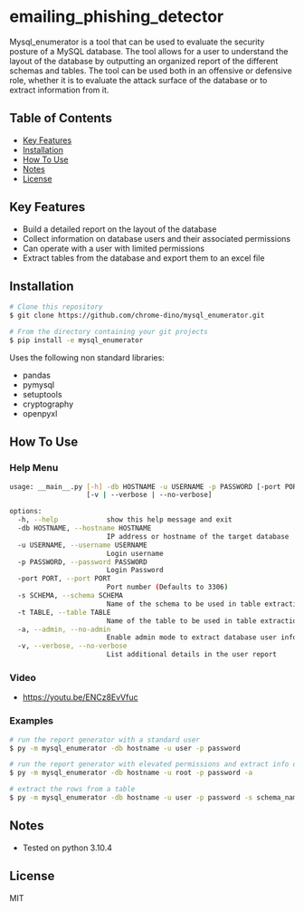 # emailing_phishing_detector 

Mysql_enumerator is a tool that can be used to evaluate the security posture of a MySQL database. The tool allows for a user to understand the layout of the database by outputting an organized report of the different schemas and tables. The tool can be used both in an offensive or defensive role, whether it is to evaluate the attack surface of the database or to extract information from it. 


## Table of Contents
* <a href="#key-features">Key Features</a></br>
* <a href="#installation">Installation</a></br>
* <a href="#how-to-use">How To Use</a> </br>
* <a href="#notes">Notes</a></br>
* <a href="#license">License</a>


## Key Features

* Build a detailed report on the layout of the database
* Collect information on database users and their associated permissions
* Can operate with a user with limited permissions  
* Extract tables from the database and export them to an excel file


## Installation

```bash
# Clone this repository
$ git clone https://github.com/chrome-dino/mysql_enumerator.git

# From the directory containing your git projects
$ pip install -e mysql_enumerator
```

Uses the following non standard libraries:
* pandas
* pymysql
* setuptools
* cryptography
* openpyxl


## How To Use

### Help Menu

```bash
usage: __main__.py [-h] -db HOSTNAME -u USERNAME -p PASSWORD [-port PORT] [-s SCHEMA] [-t TABLE] [-a | --admin | --no-admin]
                   [-v | --verbose | --no-verbose]

options:
  -h, --help            show this help message and exit
  -db HOSTNAME, --hostname HOSTNAME
                        IP address or hostname of the target database
  -u USERNAME, --username USERNAME
                        Login username
  -p PASSWORD, --password PASSWORD
                        Login Password
  -port PORT, --port PORT
                        Port number (Defaults to 3306)
  -s SCHEMA, --schema SCHEMA
                        Name of the schema to be used in table extraction mode. Requires the table option
  -t TABLE, --table TABLE
                        Name of the table to be used in table extraction mode. Requires the schema option
  -a, --admin, --no-admin
                        Enable admin mode to extract database user info. Requires admin credentials
  -v, --verbose, --no-verbose
                        List additional details in the user report
```

### Video
* https://youtu.be/ENCz8EvVfuc

### Examples

```bash
# run the report generator with a standard user
$ py -m mysql_enumerator -db hostname -u user -p password

# run the report generator with elevated permissions and extract info on database users
$ py -m mysql_enumerator -db hostname -u root -p password -a

# extract the rows from a table
$ py -m mysql_enumerator -db hostname -u user -p password -s schema_name -t table_name1,table_name2
```


## Notes

* Tested on python 3.10.4


## License

MIT
